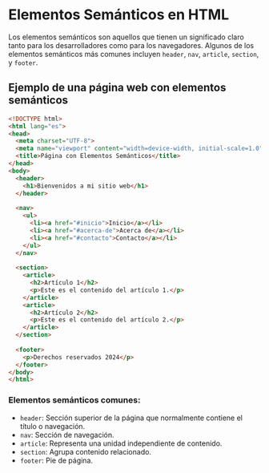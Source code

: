 # Elementos Semánticos en HTML

Los elementos semánticos son aquellos que tienen un significado claro tanto para los desarrolladores como para los navegadores. Algunos de los elementos semánticos más comunes incluyen `header`, `nav`, `article`, `section`, y `footer`.

## Ejemplo de una página web con elementos semánticos

```html
<!DOCTYPE html>
<html lang="es">
<head>
  <meta charset="UTF-8">
  <meta name="viewport" content="width=device-width, initial-scale=1.0">
  <title>Página con Elementos Semánticos</title>
</head>
<body>
  <header>
    <h1>Bienvenidos a mi sitio web</h1>
  </header>
  
  <nav>
    <ul>
      <li><a href="#inicio">Inicio</a></li>
      <li><a href="#acerca-de">Acerca de</a></li>
      <li><a href="#contacto">Contacto</a></li>
    </ul>
  </nav>
  
  <section>
    <article>
      <h2>Artículo 1</h2>
      <p>Este es el contenido del artículo 1.</p>
    </article>
    <article>
      <h2>Artículo 2</h2>
      <p>Este es el contenido del artículo 2.</p>
    </article>
  </section>
  
  <footer>
    <p>Derechos reservados 2024</p>
  </footer>
</body>
</html>
```

### Elementos semánticos comunes:

- `header`: Sección superior de la página que normalmente contiene el título o navegación.
- `nav`: Sección de navegación.
- `article`: Representa una unidad independiente de contenido.
- `section`: Agrupa contenido relacionado.
- `footer`: Pie de página.
